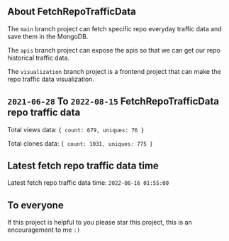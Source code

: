 ## About FetchRepoTrafficData

The `main` branch project can fetch specific repo everyday traffic data and save them in the MongoDB.

The `apis` branch project can expose the apis so that we can get our repo historical traffic data.

The `visualization` branch project is a frontend project that can make the repo traffic data visualization.

## `2021-06-28` To `2022-08-15` FetchRepoTrafficData repo traffic data

Total views data: `{ count: 679, uniques: 76 }`

Total clones data: `{ count: 1031, uniques: 775 }`

## Latest fetch repo traffic data time

Latest fetch repo traffic data time: `2022-08-16 01:55:00`

## To everyone

If this project is helpful to you please star this project, this is an encouragement to me `:)`



